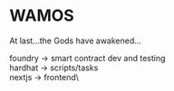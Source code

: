 # WAMOS

At last...the Gods have awakened...

foundry -> smart contract dev and testing\
hardhat -> scripts/tasks\
nextjs -> frontend\


